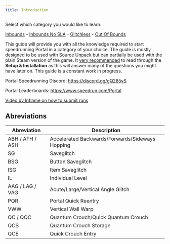 ```yaml
---
title: Introduction
---
```


Select which category you would like to learn:

[Inbounds](/docs/inbounds) - [Inbounds No SLA](inboundsNoSLA) - [Glitchless](/docs/glitchless) - [Out Of Bounds](outOfBounds)

This guide will provide you with all the knowledge required to start speedrunning Portal in a category of your choice. The guide is mostly designed to be used with [Source Unpack](https://sourceunpack.gameabusefastcomplete.com/) but can partially be used with the plain Steam version of the game. It <u>very recommended</u> to read through the **Setup & Installation** as this will answer many of the questions you might have later on. This guide is a constant work in progress.

Portal Speedrunning Discord: https://discord.gg/gQ285vS

Portal Leaderboards: https://www.speedrun.com/Portal

[Video by Inflame on how to submit runs](https://youtu.be/dUfjKNDZkME)

## Abreviations

| Abreviation     | Description                                     |
| --------------- | ----------------------------------------------- |
| ABH / AFH / ASH | Accelerated Backwards/Forwards/Sideways Hopping |
| SG              | Saveglitch                                      |
| BSG             | Button Saveglitch                               |
| ISG             | Item Saveglitch                                 |
| IL              | Individual Level                                |
| AAG / LAG / VAG | Acute/Large/Vertical Angle Glitch               |
| PQR             | Portal Quick Reentry                            |
| VWW             | Vertical Wall Warp                              |
| QC / QQC        | Quantum Crouch/Quick Quantum Crouch             |
| QCS             | Quantum Crouch Storage                          |
| QCE             | Quick Crouch Entry                              |
